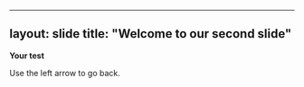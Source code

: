 ----
layout: slide
title: "Welcome to our second slide"
---
**Your test**</p>
Use the left arrow to go back.
